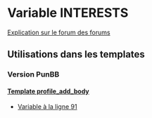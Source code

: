 # Variable INTERESTS
[Explication sur le forum des forums](http://forum.forumactif.com/t294113-listing-des-variables#INTERESTS)

## Utilisations dans les templates

### Version PunBB

#### [Template profile_add_body](punbb/profile_add_body.md)
* [Variable à la ligne 91](../punbb/profile_add_body.tpl#L91)